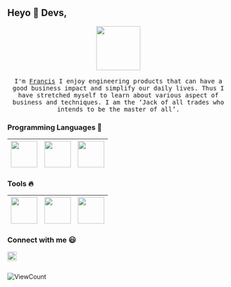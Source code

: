 
## Heyo :wave: Devs, 

<p align="center">
  <img src="https://raw.githubusercontent.com/coderjojo/coderjojo/master/img/github.gif" width=100>
  <br><br>
  <samp>
    I'm <a href="https://francisji.top/">Francis</a> I enjoy engineering products that can have a good business impact and simplify our daily lives. Thus I have stretched myself to learn about various aspect of business and techniques. I am the ‘Jack of all trades who intends to be the master of all’.
  </samp>
</p>

### Programming Languages  :rocket:
|<img src="https://raw.githubusercontent.com/francisji5/francisji5/master/img/python.svg" width=60> | <img src="https://raw.githubusercontent.com/francisji5/francisji5/master/img/js.png" width=60> | <img src="https://raw.githubusercontent.com/francisji5/francisji5/master/img/java.png" width=60> |
|:---:|:---:|:---:|


### Tools :fire:
|<img src="https://raw.githubusercontent.com/francisji5/francisji5/master/img/vscode.png" width=60> | <img src="https://raw.githubusercontent.com/francisji5/francisji5/master/img/github.svg" width=60> | <img src="https://raw.githubusercontent.com/francisji5/francisji5/master/img/intellig.png" width=60> |
|:---:|:---:|:---:|

### Connect with me :smiley:
<a href="https://www.linkedin.com/in/fangzheng-ji-8a7519112/">
  <img align="left" alt="Francis LinkedIn" width="21px" src="https://raw.githubusercontent.com/francisji5/francisji5/master/img/linkedin.jpg" />
</a>

<br/>
<br/>

![ViewCount](https://views.whatilearened.today/views/github/francisji5/views.svg)
